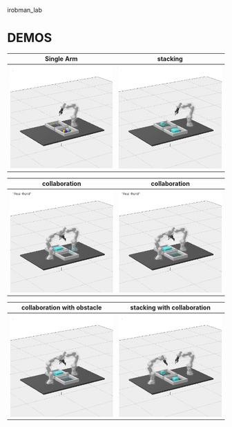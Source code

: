 irobman_lab


# DEMOS

| Single Arm |stacking|
|---|---|
<img src="./video/bin_picking/single_arm.gif" alt="005" style="zoom: 70%;" /> |<img src="./video/bin_picking/stacking_single_arm.gif" alt="005" style="zoom: 70%;" />

| collaboration | collaboration|
|---|---|
<img src="./video/bin_picking/cooperation_1.gif" alt="005" style="zoom: 70%;" /> | <img src="./video/bin_picking/cooperation_2.gif" alt="005" style="zoom: 70%;" />

| collaboration with obstacle|stacking with collaboration|
|---|---|
<img src="./video/bin_picking/cooperation_4.gif" alt="005" style="zoom: 70%;" /> |<img src="./video/bin_picking/stacking_co.gif" alt="005" style="zoom: 70%;" /> 